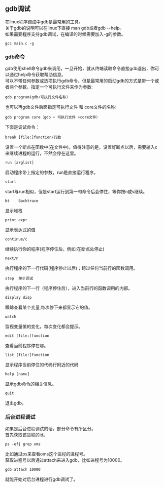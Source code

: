 ## gdb调试
在linux程序调成中gdb是最常用的工具。   
关于gdb的说明可以在linux下直接 man gdb或者gdb --help。   
如果需要程序支持gdb调试，在编译的时候需要加入-g的参数。   
```
gcc main.c -g   
```  
### gdb命令
gdb使用shell命令gdb来调用，一旦开始，就从终端读取命令直接gdb退出，你可以通过help命令获取帮助信息。   
可以不带任何参数或选项执行gdb命令，但是最常用的启动gdb的方式是带一个或者两个参数，指定一个可执行文件来作为参数:    
```
gdb program(gdb+可执行文件名称)    
```
也可以再gdb文件后面指定可执行文件 和 core文件的名称:    
```
gdb program core（gdb + 可执行文件 +core文件）     
```
下面是调试命令：   
```
break [file:]function/行数
```
设置一个断点在函数中(在文件中)。值得注意的是，设置好断点以后，需要输入c来继续进程的运行，不然会停在这里。   
```
run [arglist]    
```
启动程序带上指定的参数，run是直接运行程序。    
```
start   
```   
start与run相似，但是start运行到第一句命令后会停住，等你按n或s继续。   
```
bt    Backtrace
```
显示堆栈    
```
print expr
```
显示表达式的值    
```
continue/c      
```
继续执行你的程序(程序停住后，例如:在断点处停止)    
```
next/n  
```
执行程序的下一行代码(程序停止以后)；跨过任何当前行的函数调用。   
```
step  单步调试
```
执行程序的下一行（程序停住后），进入当前行的函数调用的内部。 
```
display disp   
```
跟踪查看某个变量,每次停下来都显示它的值。   
```
watch  
```
监视变量值的变化，每次变化都会提示。  
```
edit [file:]function
```
查看当前程序停在哪。   
```
list [file:]function
```
显示程序当前停住的代码行附近的代码  
```
help [name]
```
显示gdb命令的相关信息。     
```
quit  
```
退出gdb。    
### 后台进程调试
如果是后台进程调试的话，部分命令有所区分。   
首先获取该进程的id。   
```
ps -ef| grep oms   
```  
比如通过ps来查看oms这个进程的进程号。   
获取进程号以后通过attach来进入gdb，比如进程号为10000。   
```
gdb attach 10000   
```  
就能开始对后台进程进行gdb调试了。   